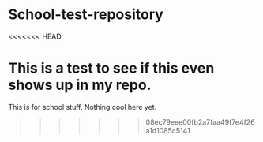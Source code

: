 # School-test-repository
<<<<<<< HEAD

This is a test to see if this even shows up in my repo.
=======
This is for school stuff.
Nothing cool here yet.
>>>>>>> 08ec79eee00fb2a7faa49f7e4f26a1d1085c5141
